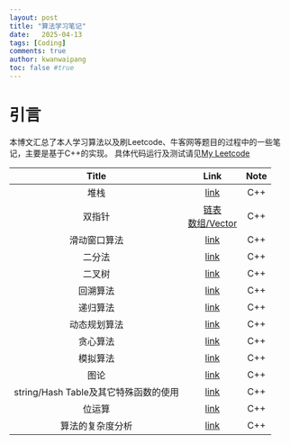 ```yaml
---
layout: post
title: "算法学习笔记"
date:   2025-04-13
tags: [Coding]
comments: true
author: kwanwaipang
toc: false #true
---
```



<!-- * 目录
{:toc} -->


<!-- !!!!!!!!!!!!!!!!!!!!!!!!!!!!!!!!!!!!!!!!!!!!!!!!!!!!!!!!!!!!!!!!!!!!!!!!!!!!!!!!!!!!!!!!!!!!!!!!!!!!!!!!!!!!!!!!!!!!!!!!!!! -->
# 引言

本博文汇总了本人学习算法以及刷Leetcode、牛客网等题目的过程中的一些笔记，主要是基于C++的实现。 具体代码运行及测试请见[My Leetcode](https://leetcode.cn/u/kwan-wai-pang/)


| Title | Link | Note |
|:----:|:-----:|:----:|
| 堆栈  | [link](../File/Blogs/Poster/栈类型题目.html) | C++ |
| 双指针| [链表](../File/Blogs/Poster/双指针链表解法.html) <br> [数组/Vector](../File/Blogs/Poster/双指针数组解法.html) | C++ |
| 滑动窗口算法 | [link](../File/Blogs/Poster/滑动窗口算法.html) | C++ |
| 二分法 | [link](../File/Blogs/Poster/二分法.html) | C++ |
| 二叉树 | [link](../File/Blogs/Poster/二叉树类题目.html) | C++ |
| 回溯算法 | [link](../File/Blogs/Poster/回溯算法.html) | C++ |
| 递归算法 | [link](../File/Blogs/Poster/递归算法.html) | C++ |
| 动态规划算法 | [link](../File/Blogs/Poster/动态规划.html) | C++ |
| 贪心算法 | [link](../File/Blogs/Poster/贪心算法.html) | C++ |
| 模拟算法 | [link](../File/Blogs/Poster/模拟算法.html) | C++ |
| 图论 | [link](../File/Blogs/Poster/图论.html) | C++ |
| string/Hash Table及其它特殊函数的使用 | [link](../File/Blogs/Poster/其他算法题汇总.html) | C++ |
| 位运算| [link](../File/Blogs/Poster/位运算.html) | C++ |
| 算法的复杂度分析| [link](../File/Blogs/Poster/算法的复杂度分析.html) | C++ |
